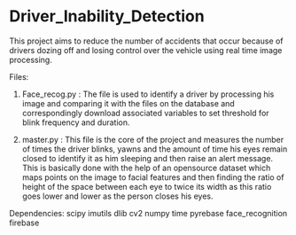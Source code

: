 # Driver_Inability_Detection
This project aims to reduce the number of accidents that occur because of drivers dozing off and losing control over the vehicle using real time image processing.

Files:
1. Face_recog.py :
    The file is used to identify a driver by processing his image and comparing it with the files on the database and correspondingly download associated variables to set threshold for blink frequency and duration.
    
2. master.py :
    This file is the core of the project and measures the number of times the driver blinks, yawns and the amount of time his eyes remain closed to identify it as him sleeping and then raise an alert message. 
    This is basically done with the help of an opensource dataset which maps points on the image to facial features and then finding the ratio of height of the space between each eye to twice its width as this ratio goes lower and lower as the person closes his eyes.
    
    
Dependencies:
scipy
imutils
dlib
cv2
numpy
time
pyrebase
face_recognition
firebase
